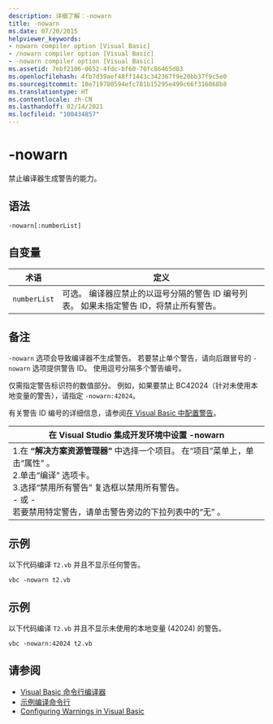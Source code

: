 ```yaml
---
description: 详细了解：-nowarn
title: -nowarn
ms.date: 07/20/2015
helpviewer_keywords:
- nowarn compiler option [Visual Basic]
- /nowarn compiler option [Visual Basic]
- -nowarn compiler option [Visual Basic]
ms.assetid: 7ebf2106-0652-4fdc-bf60-70fc86465d83
ms.openlocfilehash: 4fb7d39aef48ff1443c342367f9e20bb37f9c5e0
ms.sourcegitcommit: 10e719780594efc781b15295e499c66f316068b8
ms.translationtype: HT
ms.contentlocale: zh-CN
ms.lasthandoff: 02/14/2021
ms.locfileid: "100434857"
---
```

# <a name="-nowarn"></a>-nowarn

禁止编译器生成警告的能力。  
  
## <a name="syntax"></a>语法  
  
```console  
-nowarn[:numberList]  
```  
  
## <a name="arguments"></a>自变量  
  
|术语|定义|  
|---|---|  
|`numberList`|可选。 编译器应禁止的以逗号分隔的警告 ID 编号列表。 如果未指定警告 ID，将禁止所有警告。|  
  
## <a name="remarks"></a>备注  

 `-nowarn` 选项会导致编译器不生成警告。 若要禁止单个警告，请向后跟冒号的 `-nowarn` 选项提供警告 ID。 使用逗号分隔多个警告编号。  
  
 仅需指定警告标识符的数值部分。 例如，如果要禁止 BC42024（针对未使用本地变量的警告），请指定 `-nowarn:42024`。  
  
 有关警告 ID 编号的详细信息，请参阅[在 Visual Basic 中配置警告](/visualstudio/ide/configuring-warnings-in-visual-basic)。  
  
|在 Visual Studio 集成开发环境中设置 -nowarn|  
|---|  
|1.在 **“解决方案资源管理器”** 中选择一个项目。 在“项目”菜单上，单击“属性”   。 <br />2.单击“编译”  选项卡。<br />3.选择“禁用所有警告”  复选框以禁用所有警告。<br />     - 或 -<br />     若要禁用特定警告，请单击警告旁边的下拉列表中的“无”  。|  
  
## <a name="example"></a>示例  

 以下代码编译 `T2.vb` 并且不显示任何警告。  
  
```console
vbc -nowarn t2.vb  
```  
  
## <a name="example"></a>示例  

 以下代码编译 `T2.vb` 并且不显示未使用的本地变量 (42024) 的警告。  
  
```console
vbc -nowarn:42024 t2.vb  
```  
  
## <a name="see-also"></a>请参阅

- [Visual Basic 命令行编译器](index.md)
- [示例编译命令行](sample-compilation-command-lines.md)
- [Configuring Warnings in Visual Basic](/visualstudio/ide/configuring-warnings-in-visual-basic)
